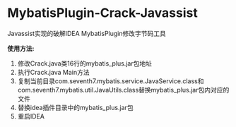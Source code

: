 # MybatisPlugin-Crack-Javassist
Javassist实现的破解IDEA MybatisPlugin修改字节码工具

**使用方法:**

1. 修改Crack.java类16行的mybatis_plus.jar包地址
2. 执行Crack.java Main方法
3. 复制当前目录com.seventh7.mybatis.service.JavaService.class和com.seventh7.mybatis.util.JavaUtils.class替换mybatis_plus.jar包内对应的文件
4. 替换idea插件目录中的mybatis_plus.jar包
5. 重启IDEA
